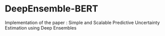 # DeepEnsemble-BERT
Implementation of the paper : Simple and Scalable Predictive Uncertainty Estimation using Deep Ensembles 
